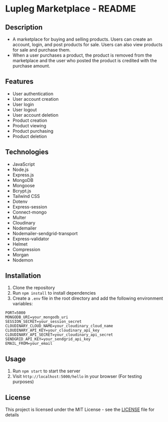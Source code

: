 # Lupleg Marketplace - README

## Description

- A marketplace for buying and selling products. Users can create an account, login, and post products for sale. Users can also view products for sale and purchase them.
- When a user purchases a product, the product is removed from the marketplace and the user who posted the product is credited with the purchase amount.

## Features

- User authentication
- User account creation
- User login
- User logout
- User account deletion
- Product creation
- Product viewing
- Product purchasing
- Product deletion

## Technologies

- JavaScript
- Node.js
- Express.js
- MongoDB
- Mongoose
- Bcrypt.js
- Tailwind CSS
- Dotenv
- Express-session
- Connect-mongo
- Multer
- Cloudinary
- Nodemailer
- Nodemailer-sendgrid-transport
- Express-validator
- Helmet
- Compression
- Morgan
- Nodemon

## Installation

1. Clone the repository
2. Run `npm install` to install dependencies
3. Create a `.env` file in the root directory and add the following environment variables:

```
PORT=5000
MONGODB_URI=your_mongodb_uri
SESSION_SECRET=your_session_secret
CLOUDINARY_CLOUD_NAME=your_cloudinary_cloud_name
CLOUDINARY_API_KEY=your_cloudinary_api_key
CLOUDINARY_API_SECRET=your_cloudinary_api_secret
SENDGRID_API_KEY=your_sendgrid_api_key
EMAIL_FROM=your_email
```

## Usage

1. Run `npm start` to start the server
2. Visit `http://localhost:5000/hello` in your browser (For testing purposes)

## License

This project is licensed under the MIT License - see the [LICENSE](LICENSE) file for details

```

```
